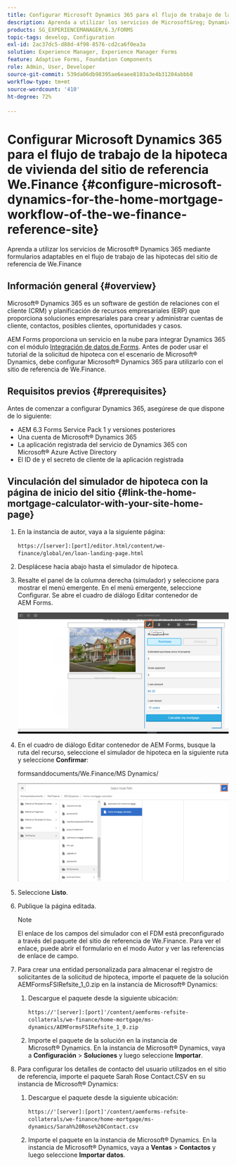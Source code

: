 ```yaml
---
title: Configurar Microsoft Dynamics 365 para el flujo de trabajo de la hipoteca de vivienda del sitio de referencia We.Finance
description: Aprenda a utilizar los servicios de Microsoft&reg; Dynamics 365 a través de formularios adaptables para el flujo de trabajo de las hipotecas del sitio de referencia de We.Finance.
products: SG_EXPERIENCEMANAGER/6.3/FORMS
topic-tags: develop, Configuration
exl-id: 2ac37dc5-d88d-4f98-8576-cd2ca6f0ea3a
solution: Experience Manager, Experience Manager Forms
feature: Adaptive Forms, Foundation Components
role: Admin, User, Developer
source-git-commit: 539da06db98395ae6eaee8103a3e4b31204abbb8
workflow-type: tm+mt
source-wordcount: '410'
ht-degree: 72%

---
```


# Configurar Microsoft Dynamics 365 para el flujo de trabajo de la hipoteca de vivienda del sitio de referencia We.Finance {#configure-microsoft-dynamics-for-the-home-mortgage-workflow-of-the-we-finance-reference-site}

Aprenda a utilizar los servicios de Microsoft® Dynamics 365 mediante formularios adaptables en el flujo de trabajo de las hipotecas del sitio de referencia de We.Finance

## Información general {#overview}

Microsoft® Dynamics 365 es un software de gestión de relaciones con el cliente (CRM) y planificación de recursos empresariales (ERP) que proporciona soluciones empresariales para crear y administrar cuentas de cliente, contactos, posibles clientes, oportunidades y casos.

AEM Forms proporciona un servicio en la nube para integrar Dynamics 365 con el módulo [Integración de datos de Forms](/help/forms/using/data-integration.md). Antes de poder usar el tutorial de la solicitud de hipoteca con el escenario de Microsoft® Dynamics, debe configurar Microsoft® Dynamics 365 para utilizarlo con el sitio de referencia de We.Finance.

## Requisitos previos {#prerequisites}

Antes de comenzar a configurar Dynamics 365, asegúrese de que dispone de lo siguiente:

* AEM 6.3 Forms Service Pack 1 y versiones posteriores
* Una cuenta de Microsoft® Dynamics 365
* La aplicación registrada del servicio de Dynamics 365 con Microsoft® Azure Active Directory
* El ID de y el secreto de cliente de la aplicación registrada

## Vinculación del simulador de hipoteca con la página de inicio del sitio {#link-the-home-mortgage-calculator-with-your-site-home-page}

1. En la instancia de autor, vaya a la siguiente página:

   `https://[server]:[port]/editor.html/content/we-finance/global/en/loan-landing-page.html`

1. Desplácese hacia abajo hasta el simulador de hipoteca.
1. Resalte el panel de la columna derecha (simulador) y seleccione para mostrar el menú emergente. En el menú emergente, seleccione Configurar. Se abre el cuadro de diálogo Editar contenedor de AEM Forms.

   ![panel_configuración_simulador](assets/calculatorconfigurepanel.png)

1. En el cuadro de diálogo Editar contenedor de AEM Forms, busque la ruta del recurso, seleccione el simulador de hipoteca en la siguiente ruta y seleccione **Confirmar**:

   formsanddocuments/We.Finance/MS Dynamics/

   ![selección_ruta_del_recurso](assets/selectassetpath.png)

1. Seleccione **Listo**.
1. Publique la página editada.

   >[!NOTE]
   >
   >El enlace de los campos del simulador con el FDM está preconfigurado a través del paquete del sitio de referencia de We.Finance. Para ver el enlace, puede abrir el formulario en el modo Autor y ver las referencias de enlace de campo.

1. Para crear una entidad personalizada para almacenar el registro de solicitantes de la solicitud de hipoteca, importe el paquete de la solución AEMFormsFSIRefsite_1_0.zip en la instancia de Microsoft® Dynamics:

   1. Descargue el paquete desde la siguiente ubicación:

      `https://'[server]:[port]'/content/aemforms-refsite-collaterals/we-finance/home-mortgage/ms-dynamics/AEMFormsFSIRefsite_1_0.zip`

   1. Importe el paquete de la solución en la instancia de Microsoft® Dynamics. En la instancia de Microsoft® Dynamics, vaya a **Configuración** > **Soluciones** y luego seleccione **Importar**.

1. Para configurar los detalles de contacto del usuario utilizados en el sitio de referencia, importe el paquete Sarah Rose Contact.CSV en su instancia de Microsoft® Dynamics:

   1. Descargue el paquete desde la siguiente ubicación:

      `https://'[server]:[port]'/content/aemforms-refsite-collaterals/we-finance/home-mortgage/ms-dynamics/Sarah%20Rose%20Contact.csv`

   1. Importe el paquete en la instancia de Microsoft® Dynamics. En la instancia de Microsoft® Dynamics, vaya a **Ventas** > **Contactos** y luego seleccione **Importar datos**.

